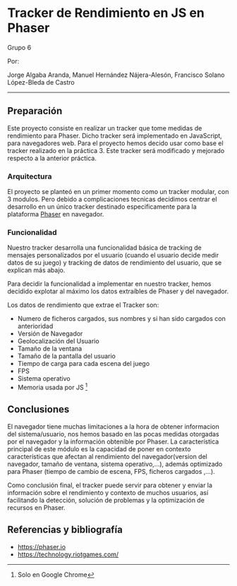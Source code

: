 # Tracker de Rendimiento en JS en Phaser

Grupo 6

Por:

Jorge Algaba Aranda, Manuel Hernández Nájera-Alesón, Francisco Solano López-Bleda de Castro

---

## Preparación

Este proyecto consiste en realizar un tracker que tome medidas de rendimiento para Phaser.
Dicho tracker será implementado en JavaScript, para navegadores web.
Para el proyecto hemos decido usar como base el tracker realizado en la práctica 3. Este tracker será modificado y mejorado respecto a la anterior práctica.

### Arquitectura

El proyecto se planteó en un primer momento como un tracker modular, con 3 modulos. Pero debido a complicaciones tecnicas decidimos centrar el desarrollo en un único tracker destinado especificamente para la plataforma [Phaser](https://phaser.io/) en navegador.

### Funcionalidad

Nuestro tracker desarrolla una funcionalidad básica de tracking de mensajes personalizados por el usuario (cuando el usuario decide medir datos de su juego) y tracking de datos de rendimiento del usuario, que se explican más abajo.

Para decidir la funcionalidad a implementar en nuestro tracker, hemos decidido explotar al máximo los datos extraíbles de Phaser y del navegador.

Los datos de rendimiento que extrae el Tracker son:

- Numero de ficheros cargados, sus nombres y si han sido cargados con anterioridad
- Versión de Navegador
- Geolocalización del Usuario
- Tamaño de la ventana
- Tamaño de la pantalla del usuario
- Tiempo de carga para cada escena del juego
- FPS
- Sistema operativo
- Memoria usada por JS [^1]

[^1]:Solo en Google Chrome


## Conclusiones
El navegador tiene muchas limitaciones a la hora de obtener informacion del sistema/usuario, nos hemos basado en las pocas medidas otorgadas por el navegador y la información obtenible por Phaser. La característica principal de este módulo es la capacidad de poner en contexto características que afectan al rendimiento del navegador(version del navegador, tamaño de ventana, sistema operativo,...), además optimizado para Phaser (tiempo de cambio de escena, FPS, ficheros cargados ,...).

Como conclusión final, el tracker puede servir para obtener y enviar la información sobre el rendimiento y contexto de muchos usuarios, así facilitando la detección, solución de problemas y la optimización de recursos en Phaser.


## Referencias y bibliografía

- https://phaser.io
- https://technology.riotgames.com/


